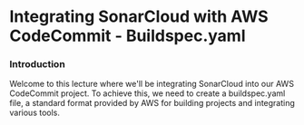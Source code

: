 # Integrating SonarCloud with AWS CodeCommit - Buildspec.yaml
### Introduction
Welcome to this lecture where we'll be integrating SonarCloud into our AWS CodeCommit project. To achieve this, we need to create a buildspec.yaml file, a standard format provided by AWS for building projects and integrating various tools.
